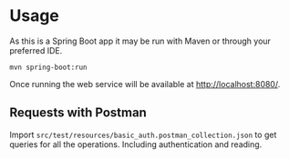 # Usage

As this is a Spring Boot app it may be run with Maven or through your preferred IDE.

```
mvn spring-boot:run
```

Once running the web service will be available at [http://localhost:8080/](http://localhost:8080/).

## Requests with Postman

Import `src/test/resources/basic_auth.postman_collection.json` to get queries for all the operations. Including authentication and reading.
